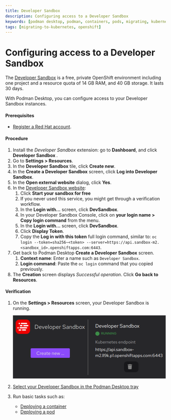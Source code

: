 ```yaml
---
title: Developer Sandbox
description: Configuring access to a Developer Sandbox
keywords: [podman desktop, podman, containers, pods, migrating, kubernetes, openshift]
tags: [migrating-to-kubernetes, openshift]
---
```


# Configuring access to a Developer Sandbox

The [Developer Sandbox](https://developers.redhat.com/developer-sandbox) is a free, private OpenShift environment including one project and a resource quota of 14 GB RAM, and 40 GB storage.
It lasts 30 days.

With Podman Desktop, you can configure access to your Developer Sandbox instances.

#### Prerequisites

- [Register a Red Hat account](https://developers.redhat.com/register).

#### Procedure

1. Install the _Developer Sandbox_ extension: go to **Dashboard**, and click **Developer Sandbox <Icon icon="fa-solid fa-download" size="lg" />**.
1. Go to **<Icon icon="fa-solid fa-cog" size="lg" /> Settings > Resources**.
1. In the **Developer Sandbox** tile, click **Create new**.
1. In the **Create a Developer Sandbox** screen, click **Log into Developer Sandbox**.
1. In the **Open external website** dialog, click **Yes**.
1. In the [Developer Sandbox website](https://developers.redhat.com/developer-sandbox):
   1. Click **Start your sandbox for free**
   1. If you never used this service, you might get through a verification workflow.
   1. In the **Login with...** screen, click **DevSandbox**.
   1. In your Developer Sandbox Console, click on **your login name > Copy login command** from the menu.
   1. In the **Login with...** screen, click **DevSandbox**.
   1. Click **Display Token**.
   1. Copy the **Log in with this token** full login command, similar to: `oc login --token=sha256~<token> --server=https://api.sandbox-m2.<sandbox_id>.openshiftapps.com:6443`.
1. Get back to Podman Desktop **Create a Developer Sandbox** screen.
   1. **Context name**: Enter a name such as `Developer Sandbox`.
   2. **Login command**: Paste the `oc login` command that you copied previously.
1. The **Creation** screen displays _Successful operation_. Click **Go back to Resources**.

#### Verification

1. On the **<Icon icon="fa-solid fa-cog" size="lg" /> Settings > Resources** screen, your Developer Sandbox is running.

   ![Developer Sandbox is running](img/resources-developer-sandbox-running.png)

1. [Select your Developer Sandbox in the Podman Desktop tray](/docs/kubernetes/viewing-and-selecting-current-kubernetes-context)
1. Run basic tasks such as:
   - [Deploying a container](/docs/kubernetes/deploying-a-pod-to-kubernetes)
   - [Deploying a pod](/docs/kubernetes/deploying-a-pod-to-kubernetes)
